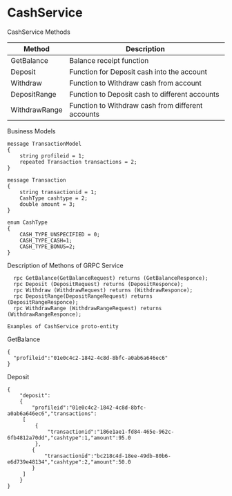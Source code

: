# CashService

CashService Methods

| Method       | Description    |
| ------------- |-------------|
| GetBalance     | Balance receipt function |
| Deposit      | Function for Deposit cash into the account     |
| Withdraw | Function to Withdraw cash from account  |
| DepositRange     | Function to Deposit cash to different accounts |
| WithdrawRange     | Function to Withdraw cash from different accounts      |


Business Models
```
message TransactionModel
{
	string profileid = 1;
	repeated Transaction transactions = 2;
}
```
```
message Transaction
{
	string transactionid = 1; 
	CashType cashtype = 2;
	double amount = 3;
}
```
```
enum CashType
{
	CASH_TYPE_UNSPECIFIED = 0;
	CASH_TYPE_CASH=1;
	CASH_TYPE_BONUS=2;
}
```


Description of Methons of GRPC Service
```
  rpc GetBalance(GetBalanceRequest) returns (GetBalanceResponce);
  rpc Deposit (DepositRequest) returns (DepositResponce);
  rpc Withdraw (WithdrawRequest) returns (WithdrawResponce);
  rpc DepositRange(DepositRangeRequest) returns (DepositRangeResponce);
  rpc WithdrawRange (WithdrawRangeRequest) returns (WithdrawRangeResponce);
```
  
   ```
  Examples of CashService proto-entity
   ```
  
  
GetBalance
  ```
{
	"profileid":"01e0c4c2-1842-4c8d-8bfc-a0ab6a646ec6"
}

```
Deposit
```
{
	"deposit":
	{
		"profileid":"01e0c4c2-1842-4c8d-8bfc-a0ab6a646ec6","transactions":
	 [
		 {
			 "transactionid":"186e1ae1-fd84-465e-962c-6fb4812a70dd","cashtype":1,"amount":95.0
		 },
		{
			"transactionid":"bc218c4d-18ee-49db-80b6-e6d739e48134","cashtype":2,"amount":50.0
		}
	 ]
	}
}
```

```

```


